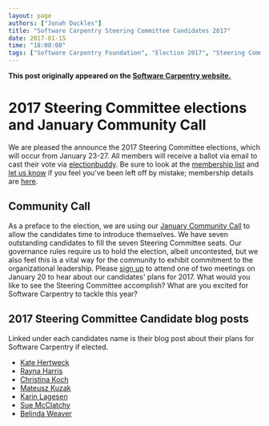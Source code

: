```yaml
---
layout: page
authors: ["Jonah Duckles"]
title: "Software Carpentry Steering Committee Candidates 2017"
date: 2017-01-15
time: "18:00:00"
tags: ["Software Carpentry Foundation", "Election 2017", "Steering Committee", "Software Carpentry"]
---
```


<p><b>This post originally appeared on the <a href="https://software-carpentry.org/">Software Carpentry website.</a></b></p>

# 2017 Steering Committee elections and January Community Call

We are pleased the announce the 2017 Steering Committee elections, which will occur from January 23-27. All members will receive a ballot via email to cast their vote via [electionbuddy](https://electionbuddy.com). Be sure to look at the [membership list](https://software-carpentry.org/scf/members/) and [let us know](mailto:admin@software-carpentry.org?subject=SCF%20membership) if you feel you've been left off by mistake; membership details are [here](https://software-carpentry.org/scf/).

## Community Call

As a preface to the election, we are using our [January Community Call](http://pad.software-carpentry.org/community-call-2017-01-19) to allow the candidates time to introduce themselves. We have seven outstanding candidates to fill the seven Steering Committee seats. Our governance rules require us to hold the election, albeit uncontested, but we also feel this is a vital way for the community to exhibit commitment to the organizational leadership. Please [sign up](http://pad.software-carpentry.org/community-call-2017-01-19) to attend one of two meetings on January 20 to hear about our candidates' plans for 2017. What would you like to see the Steering Committee accomplish? What are you excited for Software Carpentry to tackle this year?

## 2017 Steering Committee Candidate blog posts

Linked under each candidates name is their blog post about their plans for Software Carpentry if elected.

* [Kate Hertweck](https://software-carpentry.org/blog/2016/12/election-kate-hertweck.html)
* [Rayna Harris](https://software-carpentry.org/blog/2016/12/steering-harris.html)
* [Christina Koch](https://software-carpentry.org/blog/2016/12/steering-ckoch.html)
* [Mateusz Kuzak](https://software-carpentry.org/blog/2016/12/election-mateusz-kuzak.html)
* [Karin Lagesen](https://software-carpentry.org/blog/2016/12/lagesen.html)
* [Sue McClatchy](https://software-carpentry.org/blog/2016/12/election-sue-mcclatchy.html)
* [Belinda Weaver](https://software-carpentry.org/blog/2016/12/weaver-sc.html)
